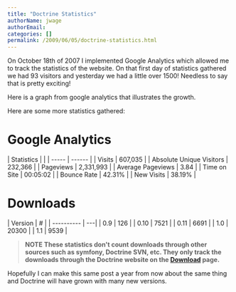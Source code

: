 ```yaml
---
title: "Doctrine Statistics"
authorName: jwage
authorEmail:
categories: []
permalink: /2009/06/05/doctrine-statistics.html
---
```

On October 18th of 2007 I implemented Google Analytics which allowed me
to track the statistics of the website. On that first day of statistics
gathered we had 93 visitors and yesterday we had a little over 1500!
Needless to say that is pretty exciting!

Here is a graph from google analytics that illustrates the growth.

Here are some more statistics gathered:

Google Analytics
================

| Statistics | | | ----- | ------ | | Visits | 607,035 | | Absolute
Unique Visitors | 232,366 | | Pageviews | 2,331,993 | | Average
Pageviews | 3.84 | | Time on Site | 00:05:02 | | Bounce Rate | 42.31% |
| New Visits | 38.19% |

Downloads
=========

| Version | \# | | ---------- | ---| | 0.9 | 126 | | 0.10 | 7521 | |
0.11 | 6691 | | 1.0 | 20300 | | 1.1 | 9539 |

> **NOTE** **These statistics don't count downloads through other
> sources such as symfony, Doctrine SVN, etc. They only track the
> downloads through the Doctrine website on the
> [Download](http://www.doctrine-project.org/download) page.**

Hopefully I can make this same post a year from now about the same thing
and Doctrine will have grown with many new versions.
